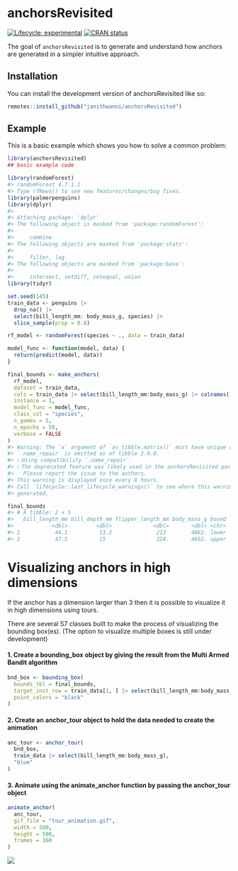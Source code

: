 
<!-- README.md is generated from README.Rmd. Please edit that file -->

# anchorsRevisited

<!-- badges: start -->

[![Lifecycle:
experimental](https://img.shields.io/badge/lifecycle-experimental-orange.svg)](https://lifecycle.r-lib.org/articles/stages.html#experimental)
[![CRAN
status](https://www.r-pkg.org/badges/version/anchorsRevisited)](https://CRAN.R-project.org/package=anchorsRevisited)
<!-- badges: end -->

The goal of `anchorsRevisited` is to generate and understand how anchors
are generated in a simpler intuitive approach.

## Installation

You can install the development version of anchorsRevisited like so:

``` r
remotes::install_github("janithwanni/anchorsRevisited")
```

## Example

This is a basic example which shows you how to solve a common problem:

``` r
library(anchorsRevisited)
## basic example code

library(randomForest)
#> randomForest 4.7-1.1
#> Type rfNews() to see new features/changes/bug fixes.
library(palmerpenguins)
library(dplyr)
#> 
#> Attaching package: 'dplyr'
#> The following object is masked from 'package:randomForest':
#> 
#>     combine
#> The following objects are masked from 'package:stats':
#> 
#>     filter, lag
#> The following objects are masked from 'package:base':
#> 
#>     intersect, setdiff, setequal, union
library(tidyr)

set.seed(145)
train_data <- penguins |> 
  drop_na() |>
  select(bill_length_mm: body_mass_g, species) |>
  slice_sample(prop = 0.8)

rf_model <- randomForest(species ~ ., data = train_data)

model_func <- function(model, data) {
  return(predict(model, data))
}

final_bounds <- make_anchors(
  rf_model,
  dataset = train_data,
  cols = train_data |> select(bill_length_mm:body_mass_g) |> colnames(),
  instance = 1,
  model_func = model_func,
  class_col = "species",
  n_games = 5,
  n_epochs = 50,
  verbose = FALSE
)
#> Warning: The `x` argument of `as_tibble.matrix()` must have unique column names if
#> `.name_repair` is omitted as of tibble 2.0.0.
#> ℹ Using compatibility `.name_repair`.
#> ℹ The deprecated feature was likely used in the anchorsRevisited package.
#>   Please report the issue to the authors.
#> This warning is displayed once every 8 hours.
#> Call `lifecycle::last_lifecycle_warnings()` to see where this warning was
#> generated.

final_bounds
#> # A tibble: 2 × 5
#>   bill_length_mm bill_depth_mm flipper_length_mm body_mass_g bound
#>            <dbl>         <dbl>             <dbl>       <dbl> <chr>
#> 1           44.1          13.2              212        4062. lower
#> 2           47.5          15                224.       4662. upper
```

# Visualizing anchors in high dimensions

If the anchor has a dimension larger than 3 then it is possible to
visualize it in high dimensions using tours.

There are several S7 classes built to make the process of visualizing
the bounding box(es). (The option to visualize multiple boxes is still
under development)

#### 1. Create a bounding_box object by giving the result from the Multi Armed Bandit algorithm

``` r
bnd_box <- bounding_box(
  bounds_tbl = final_bounds,
  target_inst_row = train_data[1, ] |> select(bill_length_mm:body_mass_g),
  point_colors = "black"
)
```

#### 2. Create an anchor_tour object to hold the data needed to create the animation

``` r
anc_tour <- anchor_tour(
  bnd_box,
  train_data |> select(bill_length_mm:body_mass_g),
  "blue"
)
```

#### 3. Animate using the animate_anchor function by passing the anchor_tour object

``` r
animate_anchor(
  anc_tour,
  gif_file = "tour_animation.gif",
  width = 500,
  height = 500,
  frames = 360
)
```

![](tour_animation.gif)
